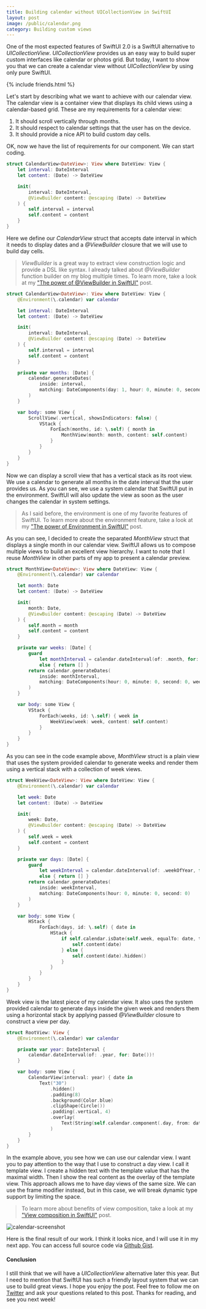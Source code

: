 ```yaml
---
title: Building calendar without UICollectionView in SwiftUI
layout: post
image: /public/calendar.png
category: Building custom views
---
```

One of the most expected features of SwiftUI 2.0 is a SwiftUI alternative to *UICollectionView*. *UICollectionView* provides us an easy way to build super custom interfaces like calendar or photos grid. But today, I want to show you that we can create a calendar view without *UICollectionView* by using only pure SwiftUI.

{% include friends.html %}

Let's start by describing what we want to achieve with our calendar view. The calendar view is a container view that displays its child views using a calendar-based grid. These are my requirements for a calendar view:
1. It should scroll vertically through months.
2. It should respect to calendar settings that the user has on the device.
3. It should provide a nice API to build custom day cells.

OK, now we have the list of requirements for our component. We can start coding.

```swift
struct CalendarView<DateView>: View where DateView: View {
    let interval: DateInterval
    let content: (Date) -> DateView

    init(
        interval: DateInterval,
        @ViewBuilder content: @escaping (Date) -> DateView
    ) {
        self.interval = interval
        self.content = content
    }
}
```

Here we define our *CalendarView* struct that accepts date interval in which it needs to display dates and a *@ViewBuilder* closure that we will use to build day cells.

> *ViewBuilder* is a great way to extract view construction logic and provide a DSL like syntax. I already talked about *@ViewBuilder* function builder on my blog multiple times. To learn more, take a look at my ["The power of @ViewBuilder in SwiftUI"](/2019/12/18/the-power-of-viewbuilder-in-swiftui/) post.

```swift
struct CalendarView<DateView>: View where DateView: View {
    @Environment(\.calendar) var calendar

    let interval: DateInterval
    let content: (Date) -> DateView

    init(
        interval: DateInterval,
        @ViewBuilder content: @escaping (Date) -> DateView
    ) {
        self.interval = interval
        self.content = content
    }

    private var months: [Date] {
        calendar.generateDates(
            inside: interval,
            matching: DateComponents(day: 1, hour: 0, minute: 0, second: 0)
        )
    }

    var body: some View {
        ScrollView(.vertical, showsIndicators: false) {
            VStack {
                ForEach(months, id: \.self) { month in
                    MonthView(month: month, content: self.content)
                }
            }
        }
    }
}
```

Now we can display a scroll view that has a vertical stack as its root view. We use a calendar to generate all months in the date interval that the user provides us. As you can see, we use a system calendar that SwiftUI put in the environment. SwiftUI will also update the view as soon as the user changes the calendar in system settings.

> As I said before, the environment is one of my favorite features of SwiftUI. To learn more about the environment feature, take a look at my ["The power of Environment in SwiftUI"](/2019/08/21/the-power-of-environment-in-swiftui/) post.

As you can see, I decided to create the separated *MonthView* struct that displays a single month in our calendar view. SwiftUI allows us to compose multiple views to build an excellent view hierarchy. I want to note that I reuse *MonthView* in other parts of my app to present a calendar preview.

```swift
struct MonthView<DateView>: View where DateView: View {
    @Environment(\.calendar) var calendar

    let month: Date
    let content: (Date) -> DateView

    init(
        month: Date,
        @ViewBuilder content: @escaping (Date) -> DateView
    ) {
        self.month = month
        self.content = content
    }

    private var weeks: [Date] {
        guard
            let monthInterval = calendar.dateInterval(of: .month, for: month)
            else { return [] }
        return calendar.generateDates(
            inside: monthInterval,
            matching: DateComponents(hour: 0, minute: 0, second: 0, weekday: 1)
        )
    }

    var body: some View {
        VStack {
            ForEach(weeks, id: \.self) { week in
                WeekView(week: week, content: self.content)
            }
        }
    }
}
```

As you can see in the code example above, *MonthView* struct is a plain view that uses the system provided calendar to generate weeks and render them using a vertical stack with a collection of week views.

```swift
struct WeekView<DateView>: View where DateView: View {
    @Environment(\.calendar) var calendar

    let week: Date
    let content: (Date) -> DateView

    init(
        week: Date,
        @ViewBuilder content: @escaping (Date) -> DateView
    ) {
        self.week = week
        self.content = content
    }

    private var days: [Date] {
        guard
            let weekInterval = calendar.dateInterval(of: .weekOfYear, for: week)
            else { return [] }
        return calendar.generateDates(
            inside: weekInterval,
            matching: DateComponents(hour: 0, minute: 0, second: 0)
        )
    }

    var body: some View {
        HStack {
            ForEach(days, id: \.self) { date in
                HStack {
                    if self.calendar.isDate(self.week, equalTo: date, toGranularity: .month) {
                        self.content(date)
                    } else {
                        self.content(date).hidden()
                    }
                }
            }
        }
    }
}
```

Week view is the latest piece of my calendar view. It also uses the system provided calendar to generate days inside the given week and renders them using a horizontal stack by applying passed *@ViewBuilder* closure to construct a view per day.

```swift
struct RootView: View {
    @Environment(\.calendar) var calendar

    private var year: DateInterval {
        calendar.dateInterval(of: .year, for: Date())!
    }

    var body: some View {
        CalendarView(interval: year) { date in
            Text("30")
                .hidden()
                .padding(8)
                .background(Color.blue)
                .clipShape(Circle())
                .padding(.vertical, 4)
                .overlay(
                    Text(String(self.calendar.component(.day, from: date)))
                )
        }
    }
}
```

In the example above, you see how we can use our calendar view. I want you to pay attention to the way that I use to construct a day view. I call it template view. I create a hidden text with the template value that has the maximal width. Then I show the real content as the overlay of the template view. This approach allows me to have day views of the same size. We can use the frame modifier instead, but in this case, we will break dynamic type support by limiting the space.

> To learn more about benefits of view composition, take a look at my ["View composition in SwiftUI"](/2019/10/30/view-composition-in-swiftui/) post.

![calendar-screenshot](/public/calendar.png)

Here is the final result of our work. I think it looks nice, and I will use it in my next app. You can access full source code via [Github Gist](https://gist.github.com/mecid/f8859ea4bdbd02cf5d440d58e936faec/9169b0293f709bb1f560de2ca8184ea903fd5116).

#### Conclusion
I still think that we will have a *UICollectionView* alternative later this year. But I need to mention that SwiftUI has such a friendly layout system that we can use to build great views. I hope you enjoy the post. Feel free to follow me on [Twitter](https://twitter.com/mecid) and ask your questions related to this post. Thanks for reading, and see you next week!
